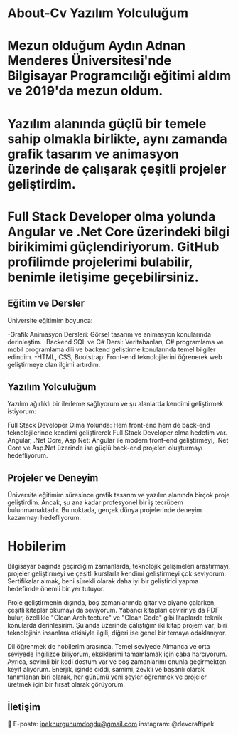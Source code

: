 # About-Cv Yazılım Yolculuğum
# Mezun olduğum Aydın Adnan Menderes Üniversitesi'nde Bilgisayar Programcılığı eğitimi aldım ve 2019'da mezun oldum.
# Yazılım alanında güçlü bir temele sahip olmakla birlikte, aynı zamanda grafik tasarım ve animasyon üzerinde de çalışarak çeşitli projeler geliştirdim.
# Full Stack Developer olma yolunda Angular ve .Net Core üzerindeki bilgi birikimimi güçlendiriyorum. GitHub profilimde projelerimi bulabilir, benimle iletişime geçebilirsiniz.

## Eğitim ve Dersler
Üniversite eğitimim boyunca:

-Grafik Animasyon Dersleri: Görsel tasarım ve animasyon konularında derinleştim.
-Backend SQL ve C# Dersi: Veritabanları, C# programlama ve mobil programlama dili ve backend geliştirme konularında temel bilgiler edindim.
-HTML, CSS, Bootstrap: Front-end teknolojilerini öğrenerek web geliştirmeye olan ilgimi artırdım.


## Yazılım Yolculuğum
Yazılım ağırlıklı bir ilerleme sağlıyorum ve şu alanlarda kendimi geliştirmek istiyorum:

Full Stack Developer Olma Yolunda:
Hem front-end hem de back-end teknolojilerinde kendimi geliştirerek Full Stack Developer olma hedefim var.
Angular, .Net Core, Asp.Net:
Angular ile modern front-end geliştirmeyi, .Net Core ve Asp.Net üzerinde ise güçlü back-end projeleri oluşturmayı hedefliyorum.


## Projeler ve Deneyim
Üniversite eğitimim süresince grafik tasarım ve yazılım alanında birçok proje geliştirdim.
Ancak, şu ana kadar profesyonel bir iş tecrübem bulunmamaktadır. Bu noktada, gerçek dünya projelerinde deneyim kazanmayı hedefliyorum.

   # Hobilerim

 Bilgisayar başında geçirdiğim zamanlarda, teknolojik gelişmeleri araştırmayı, projeler geliştirmeyi ve çeşitli kurslarla kendimi geliştirmeyi çok seviyorum. 
 Sertifikalar almak, beni sürekli olarak daha iyi bir geliştirici yapma hedefimde önemli bir yer tutuyor.

Proje geliştirmenin dışında, boş zamanlarımda gitar ve piyano çalarken, çeşitli kitaplar okumayı da seviyorum. 
Yabancı kitapları çevirir ya da PDF bulur, özellikle "Clean Architecture" ve "Clean Code" gibi  litaplarda teknik konularda derinleşirim.
Şu anda üzerinde çalıştığım iki kitap projem var; biri teknolojinin insanlara etkisiyle ilgili, diğeri ise genel bir temaya odaklanıyor.

Dil öğrenmek de hobilerim arasında. Temel seviyede Almanca ve orta seviyede İngilizce biliyorum, eksiklerimi tamamlamak için çaba harcıyorum.
Ayrıca, sevimli bir kedi dostum var ve boş zamanlarımı onunla geçirmekten keyif alıyorum. Enerjik, işinde ciddi, samimi, zevkli ve başarılı olarak tanımlanan biri olarak,
her günümü yeni şeyler öğrenmek ve projeler üretmek için bir fırsat olarak görüyorum.

## İletişim
📧 E-posta: ipeknurgunumdogdu@gmail.com
   instagram: @devcraftipek
